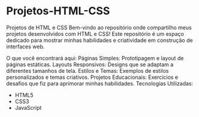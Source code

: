 # Projetos-HTML-CSS
Projetos de HTML e CSS
Bem-vindo ao repositório onde compartilho meus projetos desenvolvidos com HTML e CSS! Este repositório é um espaço dedicado para mostrar minhas habilidades e criatividade em construção de interfaces web.

O que você encontrará aqui:
Páginas Simples: Prototipagem e layout de páginas estáticas.
Layouts Responsivos: Designs que se adaptam a diferentes tamanhos de tela.
Estilos e Temas: Exemplos de estilos personalizados e temas criativos.
Projetos Educacionais: Exercícios e desafios que fiz para aprimorar minhas habilidades.
Tecnologias Utilizadas:
- HTML5
- CSS3
- JavaScript
